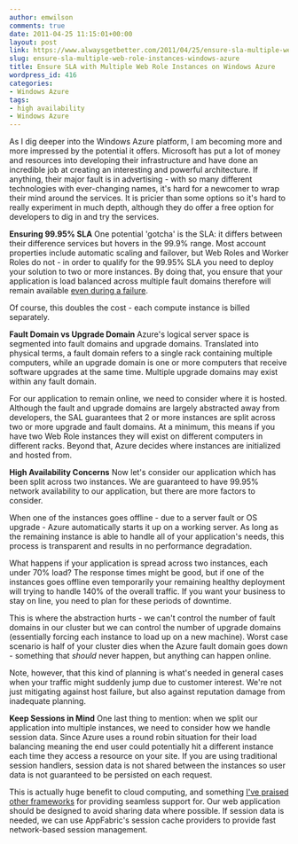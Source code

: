 ```yaml
---
author: emwilson
comments: true
date: 2011-04-25 11:15:01+00:00
layout: post
link: https://www.alwaysgetbetter.com/2011/04/25/ensure-sla-multiple-web-role-instances-windows-azure/
slug: ensure-sla-multiple-web-role-instances-windows-azure
title: Ensure SLA with Multiple Web Role Instances on Windows Azure
wordpress_id: 416
categories:
- Windows Azure
tags:
- high availability
- Windows Azure
---
```


As I dig deeper into the Windows Azure platform, I am becoming more and more impressed by the potential it offers. Microsoft has put a lot of money and resources into developing their infrastructure and have done an incredible job at creating an interesting and powerful architecture. If anything, their major fault is in advertising - with so many different technologies with ever-changing names, it's hard for a newcomer to wrap their mind around the services. It is pricier than some options so it's hard to really experiment in much depth, although they do offer a free option for developers to dig in and try the services.

**Ensuring 99.95% SLA**
One potential 'gotcha' is the SLA: it differs between their difference services but hovers in the 99.9% range. Most account properties include automatic scaling and failover, but Web Roles and Worker Roles do not - in order to qualify for the 99.95% SLA you need to deploy your solution to two or more instances. By doing that, you ensure that your application is load balanced across multiple fault domains therefore will remain available [even during a failure](/blog/2011/04/23/surviving-cloud-failures/).

Of course, this doubles the cost - each compute instance is billed separately.

**Fault Domain vs Upgrade Domain**
Azure's logical server space is segmented into fault domains and upgrade domains. Translated into physical terms, a fault domain refers to a single rack containing multiple computers, while an upgrade domain is one or more computers that receive software upgrades at the same time. Multiple upgrade domains may exist within any fault domain.

For our application to remain online, we need to consider where it is hosted. Although the fault and upgrade domains are largely abstracted away from developers, the SAL guarantees that 2 or more instances are split across two or more upgrade and fault domains. At a minimum, this means if you have two Web Role instances they will exist on different computers in different racks. Beyond that, Azure decides where instances are initialized and hosted from.

**High Availability Concerns**
Now let's consider our application which has been split across two instances. We are guaranteed to have 99.95% network availability to our application, but there are more factors to consider.

When one of the instances goes offline - due to a server fault or OS upgrade - Azure automatically starts it up on a working server. As long as the remaining instance is able to handle all of your application's needs, this process is transparent and results in no performance degradation.

What happens if your application is spread across two instances, each under 70% load? The response times might be good, but if one of the instances goes offline even temporarily your remaining healthy deployment will trying to handle 140% of the overall traffic. If you want your business to stay on line, you need to plan for these periods of downtime.

This is where the abstraction hurts - we can't control the number of fault domains in our cluster but we can control the number of upgrade domains (essentially forcing each instance to load up on a new machine). Worst case scenario is half of your cluster dies when the Azure fault domain goes down - something that _should_ never happen, but anything can happen online.

Note, however, that this kind of planning is what's needed in general cases when your traffic might suddenly jump due to customer interest. We're not just mitigating against host failure, but also against reputation damage from inadequate planning.

**Keep Sessions in Mind**
One last thing to mention: when we split our application into multiple instances, we need to consider how we handle session data. Since Azure uses a round robin situation for their load balancing meaning the end user could potentially hit a different instance each time they access a resource on your site. If you are using traditional session handlers, session data is not shared between the instances so user data is not guaranteed to be persisted on each request.

This is actually huge benefit to cloud computing, and something [I've praised other frameworks](/blog/2011/04/11/play-framework-saves-world/) for providing seamless support for. Our web application should be designed to avoid sharing data where possible. If session data is needed, we can use AppFabric's session cache providers to provide fast network-based session management.

